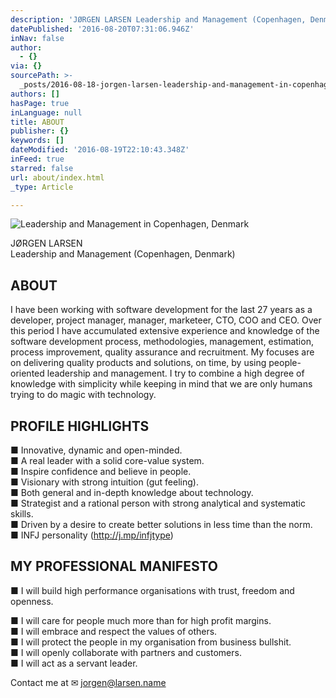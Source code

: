 ```yaml
---
description: 'JØRGEN LARSEN Leadership and Management (Copenhagen, Denmark)'
datePublished: '2016-08-20T07:31:06.946Z'
inNav: false
author:
  - {}
via: {}
sourcePath: >-
  _posts/2016-08-18-jorgen-larsen-leadership-and-management-in-copenhagen-denm.md
authors: []
hasPage: true
inLanguage: null
title: ABOUT
publisher: {}
keywords: []
dateModified: '2016-08-19T22:10:43.348Z'
inFeed: true
starred: false
url: about/index.html
_type: Article

---
```

![Leadership and Management in Copenhagen, Denmark](https://the-grid-user-content.s3-us-west-2.amazonaws.com/24368db8-e581-4247-9e7f-41213c857e4f.jpg)

JØRGEN LARSEN   
Leadership and Management (Copenhagen, Denmark)

## ABOUT

I have been working with software development for the last 27 years as a developer, project manager, manager, marketeer, CTO, COO and CEO. Over this period I have accumulated extensive experience and knowledge of the software development process, methodologies, management, estimation, process improvement, quality assurance and recruitment. My focuses are on delivering quality products and solutions, on time, by using people-oriented leadership and management. I try to combine a high degree of knowledge with simplicity while keeping in mind that we are only humans trying to do magic with technology.

## PROFILE HIGHLIGHTS

■ Innovative, dynamic and open-minded.  
■ A real leader with a solid core-value system.  
■ Inspire confidence and believe in people.  
■ Visionary with strong intuition (gut feeling).  
■ Both general and in-depth knowledge about technology.  
■ Strategist and a rational person with strong analytical and systematic skills.  
■ Driven by a desire to create better solutions in less time than the norm.  
■ INFJ personality (http://j.mp/infjtype)

## MY PROFESSIONAL MANIFESTO

■ I will build high performance organisations with trust, freedom and openness. 

■ I will care for people much more than for high profit margins.  
■ I will embrace and respect the values of others.  
■ I will protect the people in my organisation from business bullshit.  
■ I will openly collaborate with partners and customers.  
■ I will act as a servant leader.

Contact me at ✉ jorgen@larsen.name